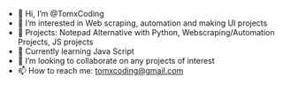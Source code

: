 - 👋 Hi, I’m @TomxCoding
- 👀 I’m interested in Web scraping, automation and making UI projects
- 🌱 Projects: Notepad Alternative with Python, Webscraping/Automation Projects, JS projects
- 📖 Currently learning Java Script
- 💞️ I’m looking to collaborate on any projects of interest
- 📫 How to reach me: tomxcoding@gmail.com

<!---
TomxCoding/TomxCoding is a ✨ special ✨ repository because its `README.md` (this file) appears on your GitHub profile.
You can click the Preview link to take a look at your changes.
--->

